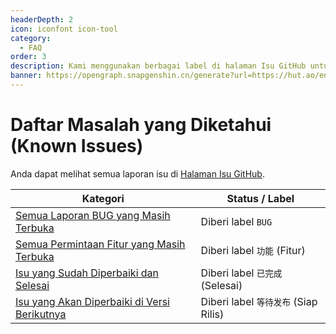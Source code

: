 ```yaml
---
headerDepth: 2
icon: iconfont icon-tool
category:
  - FAQ
order: 3
description: Kami menggunakan berbagai label di halaman Isu GitHub untuk melacak status laporan dari pengguna. Anda bisa melihat status setiap isu melalui label ini.
banner: https://opengraph.snapgenshin.cn/generate?url=https://hut.ao/en/advanced/known-issue.html&has_description=False
---
```


# Daftar Masalah yang Diketahui (Known Issues)

Anda dapat melihat semua laporan isu di [Halaman Isu GitHub](https://github.com/DGP-Studio/Snap.Hutao/issues?q=is%3Aissue).

| Kategori | Status / Label |
| --- | --- |
| [Semua Laporan BUG yang Masih Terbuka](https://github.com/DGP-Studio/Snap.Hutao/issues?q=is%3Aissue+label%3ABUG+is%3Aopen) | Diberi label `BUG` |
| [Semua Permintaan Fitur yang Masih Terbuka](https://github.com/DGP-Studio/Snap.Hutao/issues?q=is%3Aopen+is%3Aissue+label%3A%E5%8A%9F%E8%83%BD) | Diberi label `功能` (Fitur) |
| [Isu yang Sudah Diperbaiki dan Selesai](https://github.com/DGP-Studio/Snap.Hutao/issues?q=is%3Aissue+label%3A%E5%B7%B2%E5%AE%8C%E6%88%90) | Diberi label `已完成` (Selesai) |
| [Isu yang Akan Diperbaiki di Versi Berikutnya](https://github.com/DGP-Studio/Snap.Hutao/issues?q=is%3Aissue+label%3A%E7%AD%89%E5%BE%85%E5%8F%91%E5%B8%83) | Diberi label `等待发布` (Siap Rilis) |
